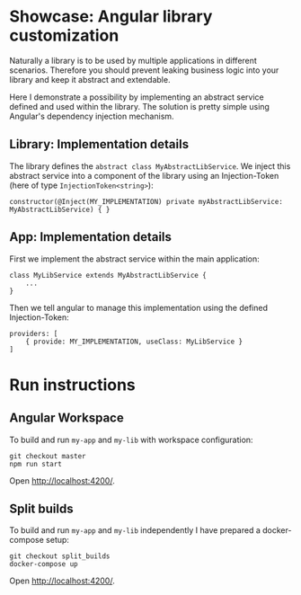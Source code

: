# Showcase: Angular library customization

Naturally a library is to be used by multiple applications in different scenarios. Therefore you should prevent leaking business logic into your library and keep it abstract and extendable.

Here I demonstrate a possibility by implementing an abstract service defined and used within the library. The solution is pretty simple using Angular's dependency injection mechanism.

## Library: Implementation details

The library defines the `abstract class MyAbstractLibService`. We inject this abstract service into a component of the library using an Injection-Token (here of type `InjectionToken<string>`):

```
constructor(@Inject(MY_IMPLEMENTATION) private myAbstractLibService: MyAbstractLibService) { }
```

## App: Implementation details

First we implement the abstract service within the main application:

```
class MyLibService extends MyAbstractLibService {
    ...
}
```

Then we tell angular to manage this implementation using the defined Injection-Token:

```
providers: [
    { provide: MY_IMPLEMENTATION, useClass: MyLibService }
]
```

# Run instructions

## Angular Workspace

To build and run `my-app` and `my-lib` with workspace configuration:

```
git checkout master
npm run start
```

Open [http://localhost:4200/](http://localhost:4200/).

## Split builds

To build and run `my-app` and `my-lib` independently I have prepared a docker-compose setup:

```
git checkout split_builds
docker-compose up
```

Open [http://localhost:4200/](http://localhost:4200/).
